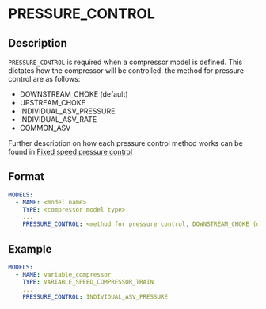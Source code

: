 # PRESSURE_CONTROL

## Description
`PRESSURE_CONTROL` is required when a compressor model is defined. This dictates how the compressor will be controlled, the method for pressure control are as follows:

- DOWNSTREAM_CHOKE (default)
- UPSTREAM_CHOKE
- INDIVIDUAL_ASV_PRESSURE
- INDIVIDUAL_ASV_RATE
- COMMON_ASV

Further description on how each pressure control method works can be found in [Fixed speed pressure control](/about/modelling/setup/models/compressor_modelling/fixed_speed_pressure_control/index.md)

## Format

~~~~yaml
MODELS:
  - NAME: <model name>
    TYPE: <compressor model type>
    ...
    PRESSURE_CONTROL: <method for pressure control, DOWNSTREAM_CHOKE (default), UPSTREAM_CHOKE, , INDIVIDUAL_ASV_PRESSURE, INDIVIDUAL_ASV_RATE or COMMON_ASV>
~~~~

## Example

~~~~yaml
MODELS:
  - NAME: variable_compressor
    TYPE: VARIABLE_SPEED_COMPRESSOR_TRAIN
    ...
    PRESSURE_CONTROL: INDIVIDUAL_ASV_PRESSURE
~~~~
